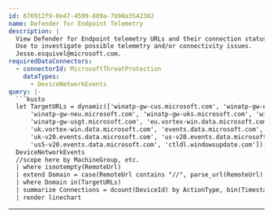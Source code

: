```yaml
---
id: 676912f9-0e47-4599-889a-7b90a3542382
name: Defender for Endpoint Telemetry
description: |
  View Defender for Endpoint telemetry URLs and their connection status, view trendline over 30 days.
  Use to investigate possible telemetry and/or connectivity issues.
  Jesse.esquivel@microsoft.com.
requiredDataConnectors:
  - connectorId: MicrosoftThreatProtection
    dataTypes:
      - DeviceNetworkEvents
query: |-
  ```kusto
  let TargetURLs = dynamic(['winatp-gw-cus.microsoft.com', 'winatp-gw-eus.microsoft.com', 'winatp-gw-weu.microsoft.com',
      'winatp-gw-neu.microsoft.com', 'winatp-gw-uks.microsoft.com', 'winatp-gw-ukw.microsoft.com', 'winatp-gw-usgv.microsoft.com',
      'winatp-gw-usgt.microsoft.com', 'eu.vortex-win.data.microsoft.com', 'us.vortex-win.data.microsoft.com',
      'uk.vortex-win.data.microsoft.com', 'events.data.microsoft.com', 'settings-win.data.microsoft.com', 'eu-v20.events.data.microsoft.com',
      'uk-v20.events.data.microsoft.com', 'us-v20.events.data.microsoft.com', 'us4-v20.events.data.microsoft.com',
      'us5-v20.events.data.microsoft.com', 'ctldl.windowsupdate.com']);
  DeviceNetworkEvents
  //scope here by MachineGroup, etc.
  | where isnotempty(RemoteUrl)
  | extend Domain = case(RemoteUrl contains "//", parse_url(RemoteUrl).Host, RemoteUrl)
  | where Domain in(TargetURLs)
  | summarize Connections = dcount(DeviceId) by ActionType, bin(Timestamp, 1d)
  | render linechart
  ```
---
```


